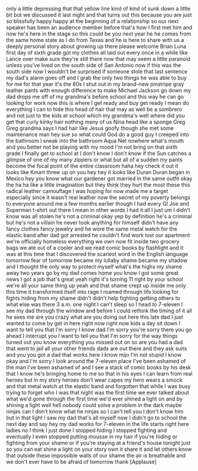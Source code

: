 
only a little depressing that that
yellow line kind of kind of sunk down a
little bit but we discussed it last
night and that turns out this because
you are just so blissfully happy happy
at the beginning of a relationship so
our next speaker has been an audience
member before that&#39;s how I first met him
and now he&#39;s here in the stage so this
could be you next year he he comes from
the same home state as I do from Texas
and he is here to share with us a deeply
personal story about growing up there
please welcome Brian Luna first day of
sixth grade got my clothes all laid out
every once in a while like Lance over
make sure they&#39;re still there now that
may seem a little paranoid unless you&#39;ve
lived on the south side of San Antonio
now if this was the south side now I
wouldn&#39;t be surprised if someone stole
that last sentence my dad&#39;s alarm goes
off and I grab the only two things he
was able to buy for me for that year
it&#39;s the 80s I shut out in my brand-new
pinstripe gray leather pants with enough
difference to make Michael Jackson go
down my dad drops me off of my grandma&#39;s
before school and this way he can go
looking for work now this is where I get
ready and buy get ready I mean do
everything I can to hide this head of
hair that may as well be a sombrero and
not just to the kids at school which my
grandma&#39;s well where did you get that
curly kinky hair
nothing many of us Nina head like a
sponge Greg Greg grandma says I had hair
like Jesus goofy though she met some
maintenance man hey sue so what could
God do a good guy
I creeped into the bathroom I sneak into
the bathroom Aqua Net nowhere
what&#39;s mouth and you better not be
playing with my mood
I&#39;m not bring on that sixth grade I
finally get to school at I don&#39;t know I
don&#39;t know if the Sun catches a glimpse
of one of my many zippers or what but
all of a sudden my pants become the
focal point of the entire classroom haha
hey check it out it looks like Kmart
threw up on you hey hey it looks like
Duran Duran began in Mexico hey you know
what our gardener got married in the
same outfit okay the ha ha like a little
imagination but they think they hurt the
most these this radical leather
camouflage I was hoping for now made me
a target especially since it wasn&#39;t real
leather
now the secret of my poverty belongs to
everyone around me a few months earlier
though I had every GI Joe and Superman
t-shirt out there I mean in other words
I had it all I just um I didn&#39;t know was
all stolen he&#39;s not a criminal okay yep
by definition he&#39;s a criminal but he&#39;s
not a villain he never took anything for
himself didn&#39;t have any fancy clothes
fancy jewelry and he wore the same metal
watch for the elastic band after dad got
arrested he couldn&#39;t find work lost our
apartment we&#39;re officially homeless
everything we own now fit inside two
grocery bags we ate out of a cooler and
we read comic books by flashlight and it
was at this time that I discovered the
scariest word in the English language
tomorrow
fear of tomorrow became my lullaby shame
became my shadow and I thought the only
way to protect myself what&#39;s the highs
my shame away two years go by my dad
comes home
you know I got some great news I got a
job that&#39;s great
yeah right it&#39;s turning 11 right by your
school we&#39;re all your same thing up
yeah and that shame crept up inside me
only this time it transformed itself
into rage I roamed through life looking
for fights hiding from my shame didn&#39;t
didn&#39;t help fighting getting others to
what else was there 3 a.m. one night I
can&#39;t sleep so I head to 7-eleven I see
my dad through the window and before I
could rethink the timing of it all he
sees me are you crazy what are you doing
out here this late dad I just wanted to
come by get in here right now right now
kids a day sit down I want to tell you
that I&#39;m sorry I know dad I&#39;m sorry
you&#39;re sorry
there you go ahead I interrupt you I
want to tell you that I&#39;m sorry for the
way things turned out you know
everything you missed out on so are you
had a dad that went to jail all your
other friends dads are out there and
they ask suits and you you got a dad
that works here
I know mijo I&#39;m not stupid I know okay
and I&#39;m sorry
I look around the 7-eleven place I&#39;ve
been ashamed of the man I&#39;ve been
ashamed of and I see a stack of comic
books by his desk that I know he&#39;s
bringing home to me so that in his eyes
I can learn from real heroes but in my
story heroes don&#39;t wear capes
my hero wears a smock and that metal
watch at the elastic band and forgotten
that while I was busy trying to forget
who I was that night was the first time
we ever talked about what we&#39;d gone
through the first time we&#39;d ever shined
a light on and by shining a light well
hell nobody could solve a problem in the
dark
maybe ninjas can I don&#39;t know what he
ninjas so I can&#39;t tell you I don&#39;t know
him but in that light I saw my dad
that&#39;s all myself now I didn&#39;t go to
school the next day and say hey my dad
works for 7-eleven in the life starts
right here ladies no I think I just done
I stopped hiding I stopped fighting and
eventually I even stopped putting mousse
in my hair if you&#39;re hiding or fighting
from your shame or if you&#39;re staying at
a friend&#39;s house tonight just so you can
eat shine a light on your story own it
share it
and let others know that outside these
impossible walls of our shame the air is
breathable and we don&#39;t ever have to be
afraid of tomorrow thank
[Applause]
